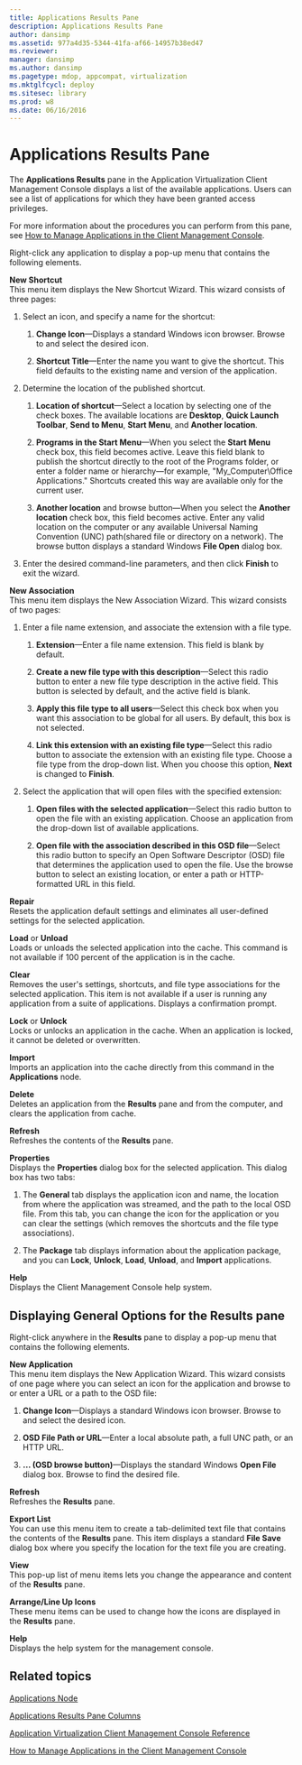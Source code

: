 ```yaml
---
title: Applications Results Pane
description: Applications Results Pane
author: dansimp
ms.assetid: 977a4d35-5344-41fa-af66-14957b38ed47
ms.reviewer: 
manager: dansimp
ms.author: dansimp
ms.pagetype: mdop, appcompat, virtualization
ms.mktglfcycl: deploy
ms.sitesec: library
ms.prod: w8
ms.date: 06/16/2016
---
```



# Applications Results Pane


The **Applications Results** pane in the Application Virtualization Client Management Console displays a list of the available applications. Users can see a list of applications for which they have been granted access privileges.

For more information about the procedures you can perform from this pane, see [How to Manage Applications in the Client Management Console](how-to-manage-applications-in-the-client-management-console.md).

Right-click any application to display a pop-up menu that contains the following elements.

<a href="" id="new-shortcut"></a>**New Shortcut**  
This menu item displays the New Shortcut Wizard. This wizard consists of three pages:

1.  Select an icon, and specify a name for the shortcut:

    1.  **Change Icon**—Displays a standard Windows icon browser. Browse to and select the desired icon.

    2.  **Shortcut Title**—Enter the name you want to give the shortcut. This field defaults to the existing name and version of the application.

2.  Determine the location of the published shortcut.

    1.  **Location of shortcut**—Select a location by selecting one of the check boxes. The available locations are **Desktop**, **Quick Launch Toolbar**, **Send to Menu**, **Start Menu**, and **Another location**.

    2.  **Programs in the Start Menu**—When you select the **Start Menu** check box, this field becomes active. Leave this field blank to publish the shortcut directly to the root of the Programs folder, or enter a folder name or hierarchy—for example, "My\_Computer\\Office Applications." Shortcuts created this way are available only for the current user.

    3.  **Another location** and browse button—When you select the **Another location** check box, this field becomes active. Enter any valid location on the computer or any available Universal Naming Convention (UNC) path(shared file or directory on a network). The browse button displays a standard Windows **File Open** dialog box.

3.  Enter the desired command-line parameters, and then click **Finish** to exit the wizard.

<a href="" id="new-association"></a>**New Association**  
This menu item displays the New Association Wizard. This wizard consists of two pages:

1.  Enter a file name extension, and associate the extension with a file type.

    1.  **Extension**—Enter a file name extension. This field is blank by default.

    2.  **Create a new file type with this description**—Select this radio button to enter a new file type description in the active field. This button is selected by default, and the active field is blank.

    3.  **Apply this file type to all users**—Select this check box when you want this association to be global for all users. By default, this box is not selected.

    4.  **Link this extension with an existing file type**—Select this radio button to associate the extension with an existing file type. Choose a file type from the drop-down list. When you choose this option, **Next** is changed to **Finish**.

2.  Select the application that will open files with the specified extension:

    1.  **Open files with the selected application**—Select this radio button to open the file with an existing application. Choose an application from the drop-down list of available applications.

    2.  **Open file with the association described in this OSD file**—Select this radio button to specify an Open Software Descriptor (OSD) file that determines the application used to open the file. Use the browse button to select an existing location, or enter a path or HTTP-formatted URL in this field.

<a href="" id="repair"></a>**Repair**  
Resets the application default settings and eliminates all user-defined settings for the selected application.

<a href="" id="load-or-unload"></a>**Load** or **Unload**  
Loads or unloads the selected application into the cache. This command is not available if 100 percent of the application is in the cache.

<a href="" id="clear"></a>**Clear**  
Removes the user's settings, shortcuts, and file type associations for the selected application. This item is not available if a user is running any application from a suite of applications. Displays a confirmation prompt.

<a href="" id="lock-or-unlock"></a>**Lock** or **Unlock**  
Locks or unlocks an application in the cache. When an application is locked, it cannot be deleted or overwritten.

<a href="" id="import"></a>**Import**  
Imports an application into the cache directly from this command in the **Applications** node.

<a href="" id="delete"></a>**Delete**  
Deletes an application from the **Results** pane and from the computer, and clears the application from cache.

<a href="" id="refresh"></a>**Refresh**  
Refreshes the contents of the **Results** pane.

<a href="" id="properties"></a>**Properties**  
Displays the **Properties** dialog box for the selected application. This dialog box has two tabs:

1.  The **General** tab displays the application icon and name, the location from where the application was streamed, and the path to the local OSD file. From this tab, you can change the icon for the application or you can clear the settings (which removes the shortcuts and the file type associations).

2.  The **Package** tab displays information about the application package, and you can **Lock**, **Unlock**, **Load**, **Unload**, and **Import** applications.

<a href="" id="help"></a>**Help**  
Displays the Client Management Console help system.

## Displaying General Options for the Results pane


Right-click anywhere in the **Results** pane to display a pop-up menu that contains the following elements.

<a href="" id="new-application"></a>**New Application**  
This menu item displays the New Application Wizard. This wizard consists of one page where you can select an icon for the application and browse to or enter a URL or a path to the OSD file:

1.  **Change Icon**—Displays a standard Windows icon browser. Browse to and select the desired icon.

2.  **OSD File Path or URL**—Enter a local absolute path, a full UNC path, or an HTTP URL.

3.  **... (OSD browse button)**—Displays the standard Windows **Open File** dialog box. Browse to find the desired file.

<a href="" id="refresh"></a>**Refresh**  
Refreshes the **Results** pane.

<a href="" id="export-list"></a>**Export List**  
You can use this menu item to create a tab-delimited text file that contains the contents of the **Results** pane. This item displays a standard **File Save** dialog box where you specify the location for the text file you are creating.

<a href="" id="view"></a>**View**  
This pop-up list of menu items lets you change the appearance and content of the **Results** pane.

<a href="" id="arrange-line-up-icons"></a>**Arrange/Line Up Icons**  
These menu items can be used to change how the icons are displayed in the **Results** pane.

<a href="" id="help"></a>**Help**  
Displays the help system for the management console.

## Related topics


[Applications Node](applications-node.md)

[Applications Results Pane Columns](applications-results-pane-columns.md)

[Application Virtualization Client Management Console Reference](application-virtualization-client-management-console-reference.md)

[How to Manage Applications in the Client Management Console](how-to-manage-applications-in-the-client-management-console.md)

 

 





